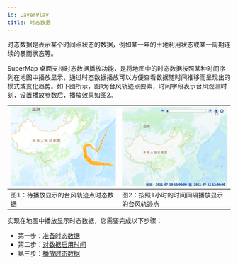 ```yaml
---
id: LayerPlay
title: 时态数据
---
```

时态数据是表示某个时间点状态的数据，例如某一年的土地利用状态或某一周期连续的暴雨状态等。

SuperMap
桌面支持时态数据播放功能，是将地图中的时态数据按照某种时间序列在地图中播放显示，通过时态数据播放可以方便查看数据随时间推移而呈现出的模式或变化趋势。如下图所示，图1为台风轨迹点要素，时间字段表示台风观测时刻，设置播放参数后，播放效果如图2。

![](img/PlaySampleData.png) | ![](img/LayerPlayExample.gif)  
---|---  
图1：待播放显示的台风轨迹点时态数据 | 图2：按照1小时的时间间隔播放显示的台风轨迹点  
  
实现在地图中播放显示时态数据，您需要完成以下步骤：

  * 第一步：[准备时态数据](PrepareTemporalData)
  * 第二步：[对数据启用时间](SetDataTime)
  * 第三步：[播放时态数据](PlayTemporalData)



